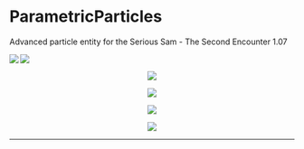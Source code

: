 # ParametricParticles
Advanced particle entity for the Serious Sam - The Second Encounter 1.07

<img align="center" src="./Images/Particles_Rain.gif">
<img align="left" src="./Images/Particles_FireSmoke.gif">
<p align="center">
  <img src="./Images/Particles_TreeBirds.gif">
</p>
<p align="center">
  <img src="https://raw.githubusercontent.com/SeriousAlexej/ParametricParticles/master/Images/Particles_Beams.gif">
</p>
<p align="center">
  <img src="https://raw.githubusercontent.com/SeriousAlexej/ParametricParticles/master/Images/Particles_MovingShower.gif">
</p>
<p align="center">
  <img src="https://raw.githubusercontent.com/SeriousAlexej/ParametricParticles/master/Images/Particles_AnimatedSprites.gif">
</p>

---


